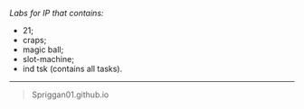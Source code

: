 _Labs for IP that contains:_
- 21;
- craps;
- magic ball;
- slot-machine;
- ind tsk (contains all tasks).
***
> Spriggan01.github.io
